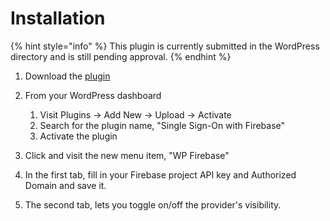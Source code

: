 # Installation

{% hint style="info" %}
This plugin is currently submitted in the WordPress directory and is still pending approval.
{% endhint %}

1. Download the [plugin](https://github.com/itumulak/firebase-sso/releases/download/1.1.0/firebase-sso.zip)
2.  From your WordPress dashboard

    1. Visit Plugins -> Add New -> Upload -> Activate
    2. Search for the plugin name, "Single Sign-On with Firebase"
    3. Activate the plugin


3. Click and visit the new menu item, "WP Firebase"
4. In the first tab, fill in your Firebase project API key and Authorized Domain and save it.
5. The second tab, lets you toggle on/off the provider's visibility.
